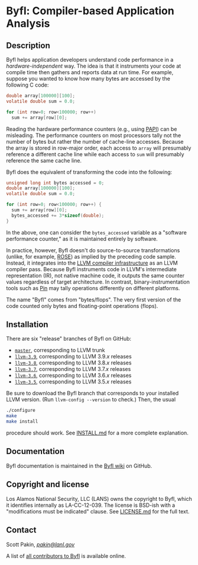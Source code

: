 Byfl: Compiler-based Application Analysis
=========================================

Description
-----------

Byfl helps application developers understand code performance in a _hardware-independent_ way.  The idea is that it instruments your code at compile time then gathers and reports data at run time.  For example, suppose you wanted to know how many bytes are accessed by the following C code:
```C
double array[100000][100];
volatile double sum = 0.0;

for (int row=0; row<100000; row++)
  sum += array[row][0];
```

Reading the hardware performance counters (e.g., using [PAPI](http://icl.cs.utk.edu/papi/)) can be misleading.  The performance counters on most processors tally not the number of bytes but rather the number of cache-line accesses.  Because the array is stored in row-major order, each access to `array` will presumably reference a different cache line while each access to `sum` will presumably reference the same cache line.

Byfl does the equivalent of transforming the code into the following:
```C
unsigned long int bytes accessed = 0;
double array[100000][100];
volatile double sum = 0.0;

for (int row=0; row<100000; row++) {
  sum += array[row][0];
  bytes_accessed += 3*sizeof(double);
}
```

In the above, one can consider the `bytes_accessed` variable as a "software performance counter," as it is maintained entirely by software.

In practice, however, Byfl doesn't do source-to-source transformations (unlike, for example, [ROSE](http://www.rosecompiler.org/)) as implied by the preceding code sample.  Instead, it integrates into the [LLVM compiler infrastructure](http://www.llvm.org/) as an LLVM compiler pass.  Because Byfl instruments code in LLVM's intermediate representation (IR), not native machine code, it outputs the same counter values regardless of target architecture.  In contrast, binary-instrumentation tools such as [Pin](https://software.intel.com/en-us/articles/pin-a-dynamic-binary-instrumentation-tool) may tally operations differently on different platforms.

The name "Byfl" comes from "bytes/flops".  The very first version of the code counted only bytes and floating-point operations (flops).

Installation
------------

There are six "release" branches of Byfl on GitHub:

  * [`master`](https://github.com/lanl/Byfl), corresponding to LLVM trunk
  * [`llvm-3.9`](https://github.com/lanl/Byfl/tree/llvm-3.9), corresponding to LLVM 3.9._x_ releases
  * [`llvm-3.8`](https://github.com/lanl/Byfl/tree/llvm-3.8), corresponding to LLVM 3.8._x_ releases
  * [`llvm-3.7`](https://github.com/lanl/Byfl/tree/llvm-3.7), corresponding to LLVM 3.7._x_ releases
  * [`llvm-3.6`](https://github.com/lanl/Byfl/tree/llvm-3.6), corresponding to LLVM 3.6._x_ releases
  * [`llvm-3.5`](https://github.com/lanl/Byfl/tree/llvm-3.5), corresponding to LLVM 3.5._x_ releases

Be sure to download the Byfl branch that corresponds to your installed LLVM version.  (Run `llvm-config --version` to check.)  Then, the usual
```bash
./configure
make
make install
```
procedure should work.  See [INSTALL.md](https://github.com/lanl/Byfl/blob/master/INSTALL.md) for a more complete explanation.

Documentation
-------------

Byfl documentation is maintained in the [Byfl wiki](https://github.com/lanl/Byfl/wiki) on GitHub.

Copyright and license
---------------------

Los Alamos National Security, LLC (LANS) owns the copyright to Byfl, which it identifies internally as LA-CC-12-039.  The license is BSD-ish with a "modifications must be indicated" clause.  See [LICENSE.md](https://github.com/lanl/Byfl/blob/master/LICENSE.md) for the full text.

Contact
-------

Scott Pakin, [_pakin@lanl.gov_](mailto:pakin@lanl.gov)

A list of [all contributors to Byfl](https://github.com/lanl/Byfl/wiki/contributors) is available online.
